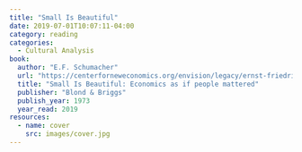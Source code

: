 ```yaml
---
title: "Small Is Beautiful"
date: 2019-07-01T10:07:11-04:00
category: reading
categories:
  - Cultural Analysis
book:
  author: "E.F. Schumacher"
  url: "https://centerforneweconomics.org/envision/legacy/ernst-friedrich-schumacher/small-is-beautiful-quotes/"
  title: "Small Is Beautiful: Economics as if people mattered"
  publisher: "Blond & Briggs"
  publish_year: 1973
  year_read: 2019
resources:
  - name: cover
    src: images/cover.jpg
---
```


